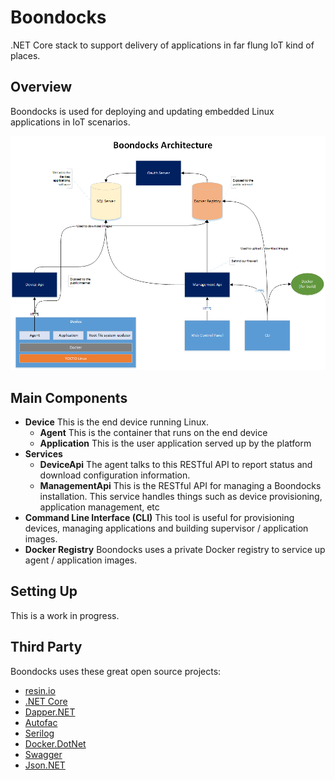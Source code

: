# Boondocks
.NET Core stack to support delivery of applications in far flung IoT kind of places.

## Overview
Boondocks is used for deploying and updating embedded Linux applications in IoT scenarios.

![Arhitecture](content/BoondocksArch.png)

## Main Components
- **Device** This is the end device running Linux.
   - **Agent** This is the container that runs on the end device
   - **Application** This is the user application served up by the platform
- **Services**
   - **DeviceApi** The agent talks to this RESTful API to report status and download configuration information.
   - **ManagementApi** This is the RESTful API for managing a Boondocks installation. This service handles things such as device provisioning, application management, etc
- **Command Line Interface (CLI)** This tool is useful for provisioning devices, managing applications and building supervisor / application images.
- **Docker Registry** Boondocks uses a private Docker registry to service up agent / application images.

## Setting Up
This is a work in progress.

## Third Party
Boondocks uses these great open source projects:
- [resin.io](http://resin.io)
- [.NET Core](https://github.com/dotnet/core)
- [Dapper.NET](https://github.com/StackExchange/Dapper)
- [Autofac](https://autofac.org/)
- [Serilog](https://serilog.net/)
- [Docker.DotNet](https://github.com/Microsoft/Docker.DotNet)
- [Swagger](https://swagger.io/)
- [Json.NET](https://www.newtonsoft.com/json)